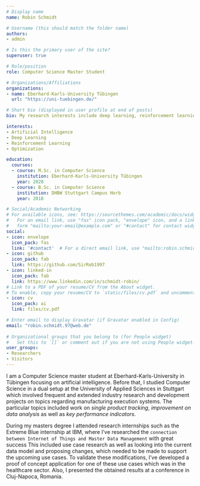 ```yaml
---
# Display name
name: Robin Schmidt

# Username (this should match the folder name)
authors:
- admin

# Is this the primary user of the site?
superuser: true

# Role/position
role: Computer Science Master Student

# Organizations/Affiliations
organizations:
- name: Eberhard-Karls-University Tübingen
  url: "https://uni-tuebingen.de/"

# Short bio (displayed in user profile at end of posts)
bio: My research interests include deep learning, reinforcement learning and generative models.

interests:
- Artificial Intelligence
- Deep Learning
- Reinforcement Learning
- Optimization

education:
  courses:
  - course: M.Sc. in Computer Science
    institution: Eberhard-Karls-University Tübingen
    year: 2020
  - course: B.Sc. in Computer Science
    institution: DHBW Stuttgart Campus Horb
    year: 2018

# Social/Academic Networking
# For available icons, see: https://sourcethemes.com/academic/docs/widgets/#icons
#   For an email link, use "fas" icon pack, "envelope" icon, and a link in the
#   form "mailto:your-email@example.com" or "#contact" for contact widget.
social:
- icon: envelope
  icon_pack: fas
  link: '#contact'  # For a direct email link, use "mailto:robin.schmidt.97@web.de".
- icon: github
  icon_pack: fab
  link: https://github.com/SirRob1997
- icon: linked-in
  icon_pack: fab
  link: https://www.linkedin.com/in/schmidt-robin/
# Link to a PDF of your resume/CV from the About widget.
# To enable, copy your resume/CV to `static/files/cv.pdf` and uncomment the lines below.  
- icon: cv
  icon_pack: ai
  link: files/cv.pdf

# Enter email to display Gravatar (if Gravatar enabled in Config)
email: "robin.schmidt.97@web.de"
  
# Organizational groups that you belong to (for People widget)
#   Set this to `[]` or comment out if you are not using People widget.  
user_groups:
- Researchers
- Visitors
---
```


I am a Computer Science master student at Eberhard-Karls-University in Tübingen focusing on artificial intelligence. Before that, I studied Computer Science in a dual setup at the University of Applied Sciences in Stuttgart which involved frequent and extended industry research and development projects on topics regarding manufacturing execution systems. The particular topics included work on _single product tracking_, _improvement on data analysis_ as well as _key performance indicators_. 
                                                                                                                                                                                                                                                                                                                          

During my masters degree I attended research internships such as the Extreme Blue internship at IBM, where I’ve researched the `connection between Internet of Things and Master Data Management` with great success This included use case research as well as looking into the
                                                                                                                                                                                                                   current data model and proposing changes, which needed to be made to support the upcoming use cases. To
                                                                                                                                                                                                                   validate these modifications, I’ve developed a proof of concept application for one of these use cases which
                                                                                                                                                                                                                   was in the healthcare sector. Also, I presented the obtained results at a conference in Cluj-Napoca, Romania.
                                                                 
